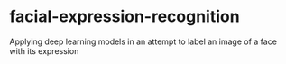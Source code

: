 # facial-expression-recognition
Applying deep learning models in an attempt to label an image of a face with its expression
